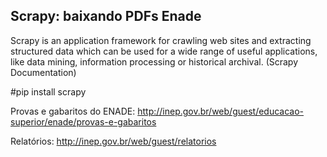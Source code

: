 ## Scrapy: baixando PDFs Enade

Scrapy is an application framework for crawling web sites and extracting structured data which can be used for a wide
range of useful applications, like data mining, information processing or historical archival. (Scrapy Documentation)

#pip install scrapy


Provas e gabaritos do ENADE: http://inep.gov.br/web/guest/educacao-superior/enade/provas-e-gabaritos

Relatórios: http://inep.gov.br/web/guest/relatorios
